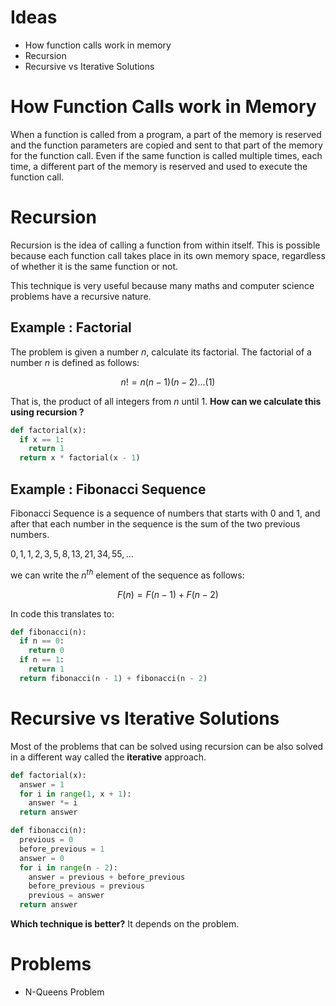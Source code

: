 # Ideas
* How function calls work in memory
* Recursion
* Recursive vs Iterative Solutions

# How Function Calls work in Memory

  When a function is called from a program, a part of the memory is reserved and the function parameters are copied and sent to that part of the memory for the function call. Even if the same function is called multiple times, each time, a different part of the memory is reserved and used to execute the function call.

# Recursion

  Recursion is the idea of calling a function from within itself. This is possible because each function call takes place in its own memory space, regardless of whether it is the same function or not.

  This technique is very useful because many maths and computer science problems have a recursive nature.

## Example : Factorial

  The problem is given a number $n$, calculate its factorial. The factorial of a number $n$ is defined as follows:

  $$n! = n (n - 1) (n-2) \dots (1)$$

  That is, the product of all integers from $n$ until $1$. **How can we calculate this using recursion ?**

  ```python
  def factorial(x):
    if x == 1:
      return 1
    return x * factorial(x - 1)
  ```

## Example : Fibonacci Sequence

  Fibonacci Sequence is a sequence of numbers that starts with $0$ and $1$, and after that each number in the sequence is the sum of the two previous numbers.

  $0, 1, 1, 2, 3, 5, 8, 13, 21, 34, 55, \dots$

  we can write the $n^{th}$ element of the sequence as follows:

  $$ F(n) = F(n - 1) + F(n - 2)$$

  In code this translates to:
  ```python
  def fibonacci(n):
    if n == 0:
      return 0
    if n == 1:
      return 1
    return fibonacci(n - 1) + fibonacci(n - 2)
  ```


# Recursive vs Iterative Solutions


  Most of the problems that can be solved using recursion can be also solved in a different way called the **iterative** approach.

  ```python
  def factorial(x):
    answer = 1
    for i in range(1, x + 1):
      answer *= i
    return answer  
  ```

  ```python
  def fibonacci(n):
    previous = 0
    before_previous = 1
    answer = 0
    for i in range(n - 2):
      answer = previous + before_previous
      before_previous = previous
      previous = answer
    return answer      
  ```

  **Which technique is better?** It depends on the problem.


# Problems

* N-Queens Problem
